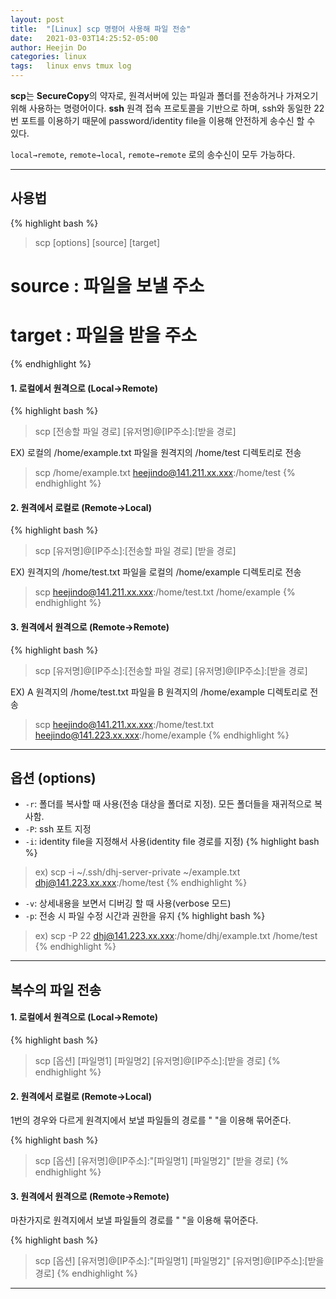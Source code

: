 ```yaml
---
layout: post
title:  "[Linux] scp 명령어 사용해 파일 전송"
date:   2021-03-03T14:25:52-05:00
author: Heejin Do
categories: linux
tags:	linux envs tmux log
---
```


**scp**는 **SecureCopy**의 약자로, 원격서버에 있는 파일과 폴더를 전송하거나 가져오기 위해 사용하는 명령어이다.
**ssh** 원격 접속 프로토콜을 기반으로 하며, ssh와 동일한 22번 포트를 이용하기 때문에 password/identity file을 이용해 안전하게 송수신 할 수 있다.

`local→remote`, `remote→local`, `remote→remote` 로의 송수신이 모두 가능하다.

-----

## 사용법

{% highlight bash %}
> scp [options] [source] [target]

# source : 파일을 보낼 주소
# target : 파일을 받을 주소
{% endhighlight %}

#### 1. 로컬에서 원격으로 (Local→Remote)
{% highlight bash %}
> scp [전송할 파일 경로] [유저명]@[IP주소]:[받을 경로]

EX) 로컬의 /home/example.txt 파일을 원격지의 /home/test 디렉토리로 전송
> scp /home/example.txt heejindo@141.211.xx.xxx:/home/test
{% endhighlight %}

#### 2. 원격에서 로컬로 (Remote→Local)
{% highlight bash %}
> scp [유저명]@[IP주소]:[전송할 파일 경로] [받을 경로]

EX) 원격지의 /home/test.txt 파일을 로컬의 /home/example 디렉토리로 전송
> scp heejindo@141.211.xx.xxx:/home/test.txt /home/example
{% endhighlight %}

#### 3. 원격에서 원격으로 (Remote→Remote)
{% highlight bash %}
> scp [유저명]@[IP주소]:[전송할 파일 경로] [유저명]@[IP주소]:[받을 경로]

EX) A 원격지의 /home/test.txt 파일을 B 원격지의 /home/example 디렉토리로 전송
> scp heejindo@141.211.xx.xxx:/home/test.txt heejindo@141.223.xx.xxx:/home/example
{% endhighlight %}

-------

## 옵션 (options)

- `-r`: 폴더를 복사할 때 사용(전송 대상을 폴더로 지정). 모든 폴더들을 재귀적으로 복사함.
- `-P`: ssh 포트 지정
- `-i`: identity file을 지정해서 사용(identity file 경로를 지정)
{% highlight bash %}
> ex) scp -i ~/.ssh/dhj-server-private ~/example.txt dhj@141.223.xx.xxx:/home/test
{% endhighlight %}
- `-v`: 상세내용을 보면서 디버깅 할 때 사용(verbose 모드)
- `-p`: 전송 시 파일 수정 시간과 권한을 유지
{% highlight bash %}
> ex) scp -P 22 dhj@141.223.xx.xxx:/home/dhj/example.txt /home/test
{% endhighlight %}

-----

## 복수의 파일 전송

#### 1. 로컬에서 원격으로 (Local→Remote)
{% highlight bash %}
> scp [옵션] [파일명1] [파일명2] [유저명]@[IP주소]:[받을 경로]
{% endhighlight %}

#### 2. 원격에서 로컬로 (Remote→Local)
1번의 경우와 다르게 원격지에서 보낼 파일들의 경로를 " "을 이용해 묶어준다.

{% highlight bash %}
> scp [옵션] [유저명]@[IP주소]:"[파일명1] [파일명2]" [받을 경로]
{% endhighlight %}

#### 3. 원격에서 원격으로 (Remote→Remote)
마찬가지로 원격지에서 보낼 파일들의 경로를 " "을 이용해 묶어준다.

{% highlight bash %}
> scp [옵션] [유저명]@[IP주소]:"[파일명1] [파일명2]" [유저명]@[IP주소]:[받을 경로]
{% endhighlight %}

----- 